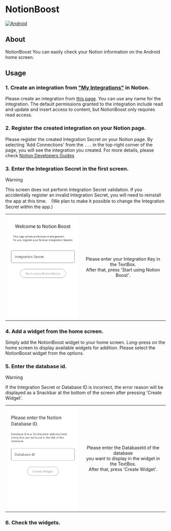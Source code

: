 # NotionBoost

[![Android](https://github.com/goutarouh/NotionBoost/actions/workflows/Android.yml/badge.svg)](https://github.com/goutarouh/NotionBoost/actions/workflows/Android.yml)

## About

NotionBoost 
You can easily check your Notion information on the Android home screen.

## Usage

### 1. Create an integration from ["My Integrations"](https://www.notion.so/my-integrations/) in Notion.

Please create an integration from [this page](https://www.notion.so/my-integrations/).
You can use any name for the integration. The default permissions granted to the integration include read and update and insert access to content, but NotionBoost only requires read access.

### 2. Register the created integration on your Notion page.

Please register the created Integration Secret on your Notion page. By selecting 'Add Connections' from the `...` in the top-right corner of the page, you will see the integration you created. 
For more details, please check [Notion Developers Guides](https://developers.notion.com/docs/create-a-notion-integration#give-your-integration-page-permissions)

### 3. Enter the Integration Secret in the first screen.

> [!WARNING]
> This screen does not perform Integration Secret validation. If you accidentally register an invalid Integration Secret, you will need to reinstall the app at this time.　(We plan to make it possible to change the Integration Secret within the app.)

|||
|:-:|:-:|
|<img src="./images/readme/WelcomeScreen.png" alt="WelcomeScreen" width=300 >| Please enter your Integration Key in the TextBox.<br>After that, press 'Start using Notion Boost'. |


### 4. Add a widget from the home screen.

Simply add the NotionBoost widget to your home screen.
Long-press on the home screen to display available widgets for addition. Please select the NotionBoost widget from the options.

### 5. Enter the database id.

> [!WARNING]
> If the Integration Secret or Database ID is incorrect, the error reason will be displayed as a Snackbar at the bottom of the screen after pressing 'Create Widget'.

|||
|:-:|:-:|
|<img src="./images/readme/MonthlyWidgetConfigurationScreen.png" alt="MonthlyWidgetConfigurationScreen" width=300 >| Please enter the DatabaseId of the database <br>you want to display in the widget in the TextBox.<br>After that, press 'Create Widget'. |

### 6. Check the widgets.
